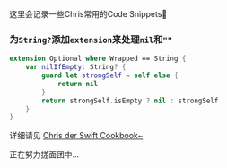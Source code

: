 这里会记录一些Chris常用的Code Snippets🥐

### 为`String?`添加`extension`来处理`nil`和`""`

```swift
extension Optional where Wrapped == String {
    var nilIfEmpty: String? {
        guard let strongSelf = self else {
            return nil
        }
        return strongSelf.isEmpty ? nil : strongSelf
    }
}
```

详细请见 [Chris der Swift Cookbook~](https://github.com/objchris/ChrisDerSwiftCookBook#为string加extension)

正在努力搓面团中...
